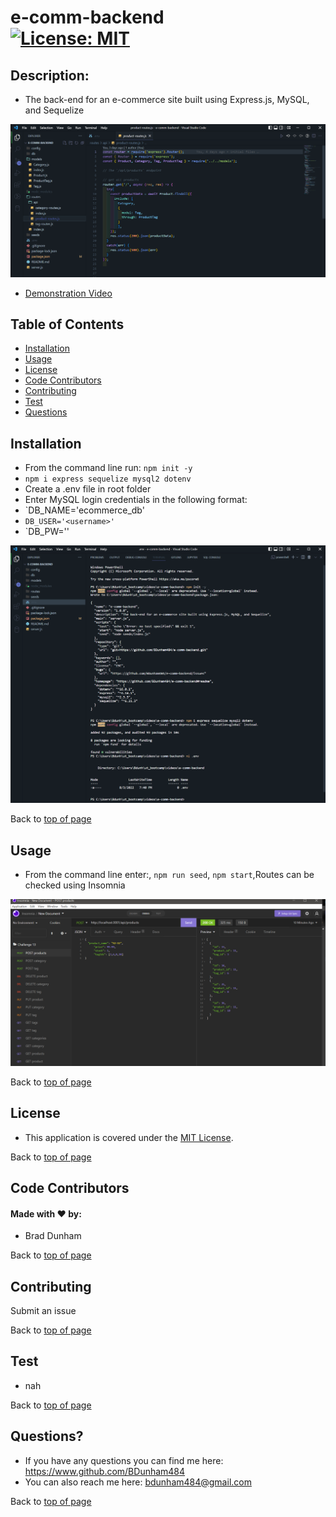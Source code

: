 
# e-comm-backend <br>[![License: MIT](https://img.shields.io/badge/License-MIT-yellow.svg)](https://opensource.org/licenses/MIT)


## Description: 

* The back-end for an e-commerce site built using Express.js, MySQL, and Sequelize

![e-comm-backend](./assets/images/e-comm-routes.png)

* <a href='https://drive.google.com/file/d/1w89H2gkbcLrHgk61O1enAOrXOc3doCFe/view'>Demonstration Video</a>

## Table of Contents

- [Installation](#installation)
- [Usage](#usage)
- [License](#license)
- [Code Contributors](#code-contributors)
- [Contributing](#contributing)
- [Test](#test)
- [Questions](#questions)

## Installation

* From the command line run: `npm init -y`
*  `npm i express sequelize mysql2 dotenv`
*  Create a .env file in root folder
*  Enter MySQL login credentials in the following format:
*  `DB_NAME='ecommerce_db'
*  `DB_USER='<username>'`
*  `DB_PW='<password>'

![e-comm-backend](./assets/images/e-comm-install.png)

Back to [top of page](# )

## Usage

* From the command line enter:, `npm run seed`, `npm start`,Routes can be checked using Insomnia

![e-comm-backend](./assets/images/e-comm-insomnia.png)

Back to [top of page](# )

## License

* This application is covered under the <a href='https://opensource.org/licenses/MIT'>MIT License</a>.

Back to [top of page](# )


## Code Contributors

#### Made with ❤️ by:

* Brad Dunham



Back to [top of page](# )

## Contributing

Submit an issue

Back to [top of page](# )

## Test

* nah



Back to [top of page](# )

## Questions?

* If you have any questions you can find me here: <https://www.github.com/BDunham484>
* You can also reach me here: bdunham484@gmail.com

Back to [top of page](# )

    
